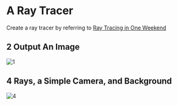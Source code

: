 # A Ray Tracer
Create a ray tracer by referring to [Ray Tracing in One Weekend](https://raytracing.github.io/books/RayTracingInOneWeekend.html)

## 2 Output An Image

![1](https://github.com/lanwenzhang/A-Tiny-Ray-Tracer/assets/86000552/6a831a65-4d0d-40a8-a132-6ccf2e838d3d)

## 4 Rays, a Simple Camera, and Background

![4](https://github.com/lanwenzhang/A-Tiny-Ray-Tracer/assets/86000552/9e089224-855e-4d5e-8ad8-9fffe231b33c)

